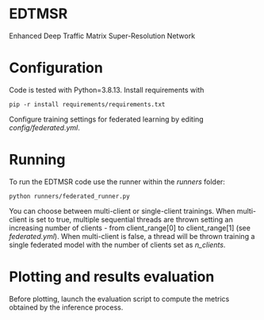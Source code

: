 # EDTMSR
Enhanced Deep Traffic Matrix Super-Resolution Network


# Configuration
Code is tested with Python=3.8.13.
Install requirements with
```
pip -r install requirements/requirements.txt
```
Configure training settings for federated learning by editing _config/federated.yml_.

# Running
To run the EDTMSR code use the runner within the _runners_ folder:
```
python runners/federated_runner.py
```
You can choose between multi-client or single-client trainings. When multi-client is set to true, multiple sequential threads are thrown setting an increasing number of clients - from client_range[0] to client_range[1] (see _federated.yml_). When multi-client is false, a thread will be thrown training a single federated model with the number of clients set as _n_clients_.

# Plotting and results evaluation
Before plotting, launch the evaluation script to compute the metrics obtained by the inference process.
